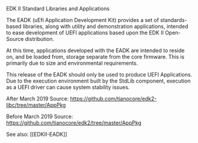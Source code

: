 EDK II Standard Libraries and Applications

The EADK (uEfi Application Development Kit) provides a set of standards-based libraries, along with utility and demonstration applications, intended to ease development of UEFI applications based upon the EDK II Open-Source distribution.

At this time, applications developed with the EADK are intended to reside on, and be loaded from, storage separate from the core firmware.  This is primarily due to size and environmental requirements.

This release of the EADK should only be used to produce UEFI Applications.  Due to the execution environment built by the StdLib component, execution as a UEFI driver can cause system stability issues.

After March 2019
Source: https://github.com/tianocore/edk2-libc/tree/master/AppPkg

Before March 2019
Source: https://github.com/tianocore/edk2/tree/master/AppPkg


See also: [[EDKII-EADK]]